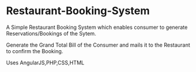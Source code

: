 # Restaurant-Booking-System

A Simple Restaurant Booking System which enables consumer to generate Reservations/Bookings of the Sytem.

Generate the Grand Total Bill of the Consumer and mails it to the Restaurant to confirm the Booking.

Uses AngularJS,PHP,CSS,HTML
